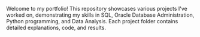 
Welcome to my portfolio! This repository showcases various projects I've worked on, demonstrating my skills in SQL, Oracle Database Administration, Python programming, and Data Analysis. Each project folder contains detailed explanations, code, and results.
